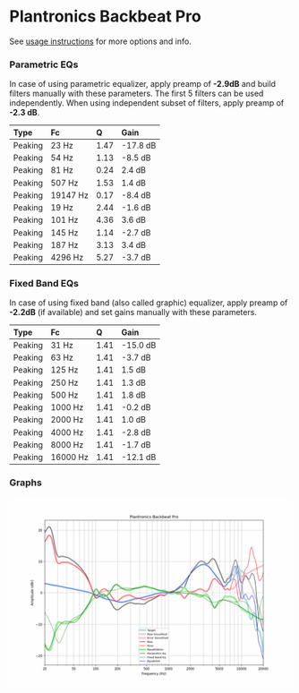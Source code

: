 # Plantronics Backbeat Pro
See [usage instructions](https://github.com/jaakkopasanen/AutoEq#usage) for more options and info.

### Parametric EQs
In case of using parametric equalizer, apply preamp of **-2.9dB** and build filters manually
with these parameters. The first 5 filters can be used independently.
When using independent subset of filters, apply preamp of **-2.3 dB**.

| Type    | Fc       |    Q | Gain     |
|:--------|:---------|:-----|:---------|
| Peaking | 23 Hz    | 1.47 | -17.8 dB |
| Peaking | 54 Hz    | 1.13 | -8.5 dB  |
| Peaking | 81 Hz    | 0.24 | 2.4 dB   |
| Peaking | 507 Hz   | 1.53 | 1.4 dB   |
| Peaking | 19147 Hz | 0.17 | -8.4 dB  |
| Peaking | 19 Hz    | 2.44 | -1.6 dB  |
| Peaking | 101 Hz   | 4.36 | 3.6 dB   |
| Peaking | 145 Hz   | 1.14 | -2.7 dB  |
| Peaking | 187 Hz   | 3.13 | 3.4 dB   |
| Peaking | 4296 Hz  | 5.27 | -3.7 dB  |

### Fixed Band EQs
In case of using fixed band (also called graphic) equalizer, apply preamp of **-2.2dB**
(if available) and set gains manually with these parameters.

| Type    | Fc       |    Q | Gain     |
|:--------|:---------|:-----|:---------|
| Peaking | 31 Hz    | 1.41 | -15.0 dB |
| Peaking | 63 Hz    | 1.41 | -3.7 dB  |
| Peaking | 125 Hz   | 1.41 | 1.5 dB   |
| Peaking | 250 Hz   | 1.41 | 1.3 dB   |
| Peaking | 500 Hz   | 1.41 | 1.8 dB   |
| Peaking | 1000 Hz  | 1.41 | -0.2 dB  |
| Peaking | 2000 Hz  | 1.41 | 1.0 dB   |
| Peaking | 4000 Hz  | 1.41 | -2.8 dB  |
| Peaking | 8000 Hz  | 1.41 | -1.7 dB  |
| Peaking | 16000 Hz | 1.41 | -12.1 dB |

### Graphs
![](./Plantronics%20Backbeat%20Pro.png)